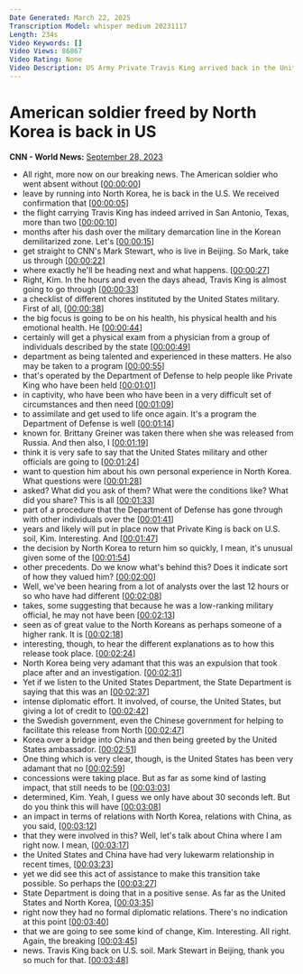 ```yaml
---
Date Generated: March 22, 2025
Transcription Model: whisper medium 20231117
Length: 234s
Video Keywords: []
Video Views: 86867
Video Rating: None
Video Description: US Army Private Travis King arrived back in the United States after being freed from North Korea weeks after he had crossed into the country. While many questions remain, such as what prompted King to enter North Korea, his release marks a rare diplomatic success between Washington and Pyongyang. CNN's Marc Stewart reports. #NorthKorea #TravisKing #USArmy #CNN #News
---
```


# American soldier freed by North Korea is back in US
**CNN - World News:** [September 28, 2023](https://www.youtube.com/watch?v=IX8hsfh5Hrc)
*  All right, more now on our breaking news. The American soldier who went absent without [[00:00:00](https://www.youtube.com/watch?v=IX8hsfh5Hrc&t=0.0s)]
*  leave by running into North Korea, he is back in the U.S. We received confirmation that [[00:00:05](https://www.youtube.com/watch?v=IX8hsfh5Hrc&t=5.36s)]
*  the flight carrying Travis King has indeed arrived in San Antonio, Texas, more than two [[00:00:10](https://www.youtube.com/watch?v=IX8hsfh5Hrc&t=10.64s)]
*  months after his dash over the military demarcation line in the Korean demilitarized zone. Let's [[00:00:15](https://www.youtube.com/watch?v=IX8hsfh5Hrc&t=15.6s)]
*  get straight to CNN's Mark Stewart, who is live in Beijing. So Mark, take us through [[00:00:22](https://www.youtube.com/watch?v=IX8hsfh5Hrc&t=22.080000000000002s)]
*  where exactly he'll be heading next and what happens. [[00:00:27](https://www.youtube.com/watch?v=IX8hsfh5Hrc&t=27.64s)]
*  Right, Kim. In the hours and even the days ahead, Travis King is almost going to go through [[00:00:33](https://www.youtube.com/watch?v=IX8hsfh5Hrc&t=33.32s)]
*  a checklist of different chores instituted by the United States military. First of all, [[00:00:38](https://www.youtube.com/watch?v=IX8hsfh5Hrc&t=38.120000000000005s)]
*  the big focus is going to be on his health, his physical health and his emotional health. He [[00:00:44](https://www.youtube.com/watch?v=IX8hsfh5Hrc&t=44.04s)]
*  certainly will get a physical exam from a physician from a group of individuals described by the state [[00:00:49](https://www.youtube.com/watch?v=IX8hsfh5Hrc&t=49.08s)]
*  department as being talented and experienced in these matters. He also may be taken to a program [[00:00:55](https://www.youtube.com/watch?v=IX8hsfh5Hrc&t=55.64s)]
*  that's operated by the Department of Defense to help people like Private King who have been held [[00:01:01](https://www.youtube.com/watch?v=IX8hsfh5Hrc&t=61.96s)]
*  in captivity, who have been who have been in a very difficult set of circumstances and then need [[00:01:09](https://www.youtube.com/watch?v=IX8hsfh5Hrc&t=69.0s)]
*  to assimilate and get used to life once again. It's a program the Department of Defense is well [[00:01:14](https://www.youtube.com/watch?v=IX8hsfh5Hrc&t=74.44s)]
*  known for. Brittany Greiner was taken there when she was released from Russia. And then also, I [[00:01:19](https://www.youtube.com/watch?v=IX8hsfh5Hrc&t=79.88s)]
*  think it is very safe to say that the United States military and other officials are going to [[00:01:24](https://www.youtube.com/watch?v=IX8hsfh5Hrc&t=84.6s)]
*  want to question him about his own personal experience in North Korea. What questions were [[00:01:28](https://www.youtube.com/watch?v=IX8hsfh5Hrc&t=88.6s)]
*  asked? What did you ask of them? What were the conditions like? What did you share? This is all [[00:01:33](https://www.youtube.com/watch?v=IX8hsfh5Hrc&t=93.96s)]
*  part of a procedure that the Department of Defense has gone through with other individuals over the [[00:01:41](https://www.youtube.com/watch?v=IX8hsfh5Hrc&t=101.08s)]
*  years and likely will put in place now that Private King is back on U.S. soil, Kim. Interesting. And [[00:01:47](https://www.youtube.com/watch?v=IX8hsfh5Hrc&t=107.08s)]
*  the decision by North Korea to return him so quickly, I mean, it's unusual given some of the [[00:01:54](https://www.youtube.com/watch?v=IX8hsfh5Hrc&t=114.04s)]
*  other precedents. Do we know what's behind this? Does it indicate sort of how they valued him? [[00:02:00](https://www.youtube.com/watch?v=IX8hsfh5Hrc&t=120.12s)]
*  Well, we've been hearing from a lot of analysts over the last 12 hours or so who have had different [[00:02:08](https://www.youtube.com/watch?v=IX8hsfh5Hrc&t=128.36s)]
*  takes, some suggesting that because he was a low-ranking military official, he may not have been [[00:02:13](https://www.youtube.com/watch?v=IX8hsfh5Hrc&t=133.4s)]
*  seen as of great value to the North Koreans as perhaps someone of a higher rank. It is [[00:02:18](https://www.youtube.com/watch?v=IX8hsfh5Hrc&t=138.68s)]
*  interesting, though, to hear the different explanations as to how this release took place. [[00:02:24](https://www.youtube.com/watch?v=IX8hsfh5Hrc&t=144.92000000000002s)]
*  North Korea being very adamant that this was an expulsion that took place after and an investigation. [[00:02:31](https://www.youtube.com/watch?v=IX8hsfh5Hrc&t=151.0s)]
*  Yet if we listen to the United States Department, the State Department is saying that this was an [[00:02:37](https://www.youtube.com/watch?v=IX8hsfh5Hrc&t=157.08s)]
*  intense diplomatic effort. It involved, of course, the United States, but giving a lot of credit to [[00:02:42](https://www.youtube.com/watch?v=IX8hsfh5Hrc&t=162.04000000000002s)]
*  the Swedish government, even the Chinese government for helping to facilitate this release from North [[00:02:47](https://www.youtube.com/watch?v=IX8hsfh5Hrc&t=167.16s)]
*  Korea over a bridge into China and then being greeted by the United States ambassador. [[00:02:51](https://www.youtube.com/watch?v=IX8hsfh5Hrc&t=171.79999999999998s)]
*  One thing which is very clear, though, is the United States has been very adamant that no [[00:02:59](https://www.youtube.com/watch?v=IX8hsfh5Hrc&t=179.32s)]
*  concessions were taking place. But as far as some kind of lasting impact, that still needs to be [[00:03:03](https://www.youtube.com/watch?v=IX8hsfh5Hrc&t=183.48s)]
*  determined, Kim. Yeah, I guess we only have about 30 seconds left. But do you think this will have [[00:03:08](https://www.youtube.com/watch?v=IX8hsfh5Hrc&t=188.84s)]
*  an impact in terms of relations with North Korea, relations with China, as you said, [[00:03:12](https://www.youtube.com/watch?v=IX8hsfh5Hrc&t=192.92s)]
*  that they were involved in this? Well, let's talk about China where I am right now. I mean, [[00:03:17](https://www.youtube.com/watch?v=IX8hsfh5Hrc&t=197.55999999999997s)]
*  the United States and China have had very lukewarm relationship in recent times, [[00:03:23](https://www.youtube.com/watch?v=IX8hsfh5Hrc&t=203.95999999999998s)]
*  yet we did see this act of assistance to make this transition take possible. So perhaps the [[00:03:27](https://www.youtube.com/watch?v=IX8hsfh5Hrc&t=207.95999999999998s)]
*  State Department is doing that in a positive sense. As far as the United States and North Korea, [[00:03:35](https://www.youtube.com/watch?v=IX8hsfh5Hrc&t=215.56s)]
*  right now they had no formal diplomatic relations. There's no indication at this point [[00:03:40](https://www.youtube.com/watch?v=IX8hsfh5Hrc&t=220.76000000000002s)]
*  that we are going to see some kind of change, Kim. Interesting. All right. Again, the breaking [[00:03:45](https://www.youtube.com/watch?v=IX8hsfh5Hrc&t=225.32000000000002s)]
*  news. Travis King back on U.S. soil. Mark Stewart in Beijing, thank you so much for that. [[00:03:48](https://www.youtube.com/watch?v=IX8hsfh5Hrc&t=228.76000000000002s)]
